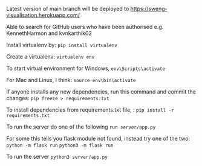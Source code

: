 Latest version of main branch will be deployed to https://sweng-visualisation.herokuapp.com/

Able to search for GitHub users who have been authorised e.g. KennethHarmon and kvnkarthik02

Install virtualenv by:
```pip install virtualenv```

Create a virtualenv:
```virtualenv env```

To start virtual environment for Windows, 
```env\Scripts\activate```  

For Mac and Linux, I think: 
```source env\bin\activate```

If anyone installs any new dependencies, run this command and commit the changes: 
```pip freeze > requirements.txt ```

To install dependencies from requirements.txt file, :
```pip install -r requirements.txt```

To run the server do one of the following
```run server/app.py```

For some this tells you flask module not found, instead try one of the two:
```python -m flask run```
```python3 -m flask run```

To run the server
```python3 server/app.py```


